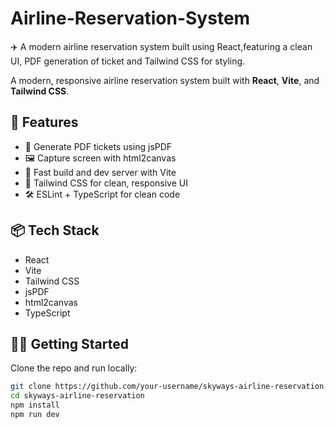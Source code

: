 # Airline-Reservation-System
✈️ A modern airline reservation system built using React,featuring a clean UI, PDF generation of ticket and Tailwind CSS for styling.

A modern, responsive airline reservation system built with **React**, **Vite**, and **Tailwind CSS**.

## 🚀 Features

- 🧾 Generate PDF tickets using jsPDF
- 🖼️ Capture screen with html2canvas
- 🎯 Fast build and dev server with Vite
- 🎨 Tailwind CSS for clean, responsive UI
- 🛠 ESLint + TypeScript for clean code

## 📦 Tech Stack

- React
- Vite
- Tailwind CSS
- jsPDF
- html2canvas
- TypeScript

## 🧑‍💻 Getting Started

Clone the repo and run locally:

```bash
git clone https://github.com/your-username/skyways-airline-reservation.git
cd skyways-airline-reservation
npm install
npm run dev
